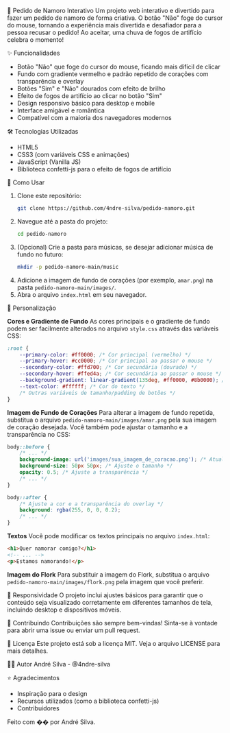 💝 Pedido de Namoro Interativo
Um projeto web interativo e divertido para fazer um pedido de namoro de forma criativa. O botão "Não" foge do cursor do mouse, tornando a experiência mais divertida e desafiador para a pessoa recusar o pedido! Ao aceitar, uma chuva de fogos de artifício celebra o momento!

✨ Funcionalidades
*   Botão "Não" que foge do cursor do mouse, ficando mais difícil de clicar
*   Fundo com gradiente vermelho e padrão repetido de corações com transparência e overlay
*   Botões "Sim" e "Não" dourados com efeito de brilho
*   Efeito de fogos de artifício ao clicar no botão "Sim"
*   Design responsivo básico para desktop e mobile
*   Interface amigável e romântica
*   Compatível com a maioria dos navegadores modernos

🛠️ Tecnologias Utilizadas
*   HTML5
*   CSS3 (com variáveis CSS e animações)
*   JavaScript (Vanilla JS)
*   Biblioteca confetti-js para o efeito de fogos de artifício

🚀 Como Usar
1.  Clone este repositório:
    ```bash
    git clone https://github.com/4ndre-silva/pedido-namoro.git
    ```
2.  Navegue até a pasta do projeto:
    ```bash
    cd pedido-namoro
    ```
3.  (Opcional) Crie a pasta para músicas, se desejar adicionar música de fundo no futuro:
    ```bash
    mkdir -p pedido-namoro-main/music
    ```
4.  Adicione a imagem de fundo de corações (por exemplo, `amar.png`) na pasta `pedido-namoro-main/images/`.
5.  Abra o arquivo `index.html` em seu navegador.

🎨 Personalização

**Cores e Gradiente de Fundo**
As cores principais e o gradiente de fundo podem ser facilmente alterados no arquivo `style.css` através das variáveis CSS:

```css
:root {
    --primary-color: #ff0000; /* Cor principal (vermelho) */
    --primary-hover: #cc0000; /* Cor principal ao passar o mouse */
    --secondary-color: #ffd700; /* Cor secundária (dourado) */
    --secondary-hover: #ffed4a; /* Cor secundária ao passar o mouse */
    --background-gradient: linear-gradient(135deg, #ff0000, #8b0000); /* Gradiente de fundo */
    --text-color: #ffffff; /* Cor do texto */
    /* Outras variáveis de tamanho/padding de botões */
}
```

**Imagem de Fundo de Corações**
Para alterar a imagem de fundo repetida, substitua o arquivo `pedido-namoro-main/images/amar.png` pela sua imagem de coração desejada. Você também pode ajustar o tamanho e a transparência no CSS:

```css
body::before {
    /* ... */
    background-image: url('images/sua_imagem_de_coracao.png'); /* Atualize o nome do arquivo aqui */
    background-size: 50px 50px; /* Ajuste o tamanho */
    opacity: 0.5; /* Ajuste a transparência */
    /* ... */
}

body::after {
    /* Ajuste a cor e a transparência do overlay */
    background: rgba(255, 0, 0, 0.2);
    /* ... */
}
```

**Textos**
Você pode modificar os textos principais no arquivo `index.html`:

```html
<h1>Quer namorar comigo?</h1>
<!-- ... -->
<p>Estamos namorando!</p>
```

**Imagem do Flork**
Para substituir a imagem do Flork, substitua o arquivo `pedido-namoro-main/images/flork.png` pela imagem que você preferir.

📱 Responsividade
O projeto inclui ajustes básicos para garantir que o conteúdo seja visualizado corretamente em diferentes tamanhos de tela, incluindo desktop e dispositivos móveis.

🤝 Contribuindo
Contribuições são sempre bem-vindas! Sinta-se à vontade para abrir uma issue ou enviar um pull request.

📝 Licença
Este projeto está sob a licença MIT. Veja o arquivo LICENSE para mais detalhes.

👨‍💻 Autor
André Silva - @4ndre-silva

⭐ Agradecimentos
*   Inspiração para o design
*   Recursos utilizados (como a biblioteca confetti-js)
*   Contribuidores

Feito com �� por André Silva. 
